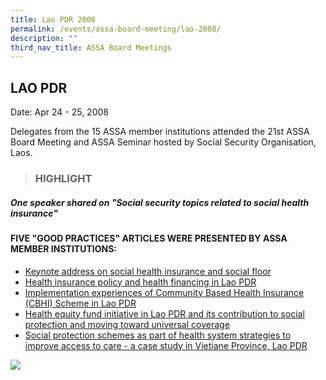 ```yaml
---
title: Lao PDR 2008
permalink: /events/assa-board-meeting/lao-2008/
description: ""
third_nav_title: ASSA Board Meetings
---
```

## LAO PDR
Date: Apr 24 - 25, 2008

Delegates from the 15 ASSA member institutions attended the 21st ASSA Board Meeting and ASSA Seminar hosted by Social Security Organisation, Laos.

> ### HIGHLIGHT

##### One speaker shared on "Social security topics related to social health insurance"

#### FIVE "GOOD PRACTICES" ARTICLES WERE PRESENTED BY ASSA MEMBER INSTITUTIONS:
* [Keynote address on social health insurance and social floor](/files/ASSA%20Board%20Meeting/LAO%202008/Keynote%20address%20on%20social%20health%20insurance%20and%20social%20floor.pdf)
* [Health insurance policy and health financing in Lao PDR](/files/ASSA%20Board%20Meeting/LAO%202008/Health%20insurance%20policy%20and%20health%20financing%20in%20Lao%20PDR.pdf)
* [Implementation experiences of Community Based Health Insurance (CBHI) Scheme in Lao PDR](/files/ASSA%20Board%20Meeting/LAO%202008/Implementation%20experiences%20of%20Community%20Based%20Health%20Insurance%20(CBHI)%20Scheme%20in%20Lao%20PDR.pdf)
* [Health equity fund initiative in Lao PDR and its contribution to social protection and moving toward universal coverage](/files/ASSA%20Board%20Meeting/LAO%202008/Health%20equity%20fund%20initiative%20in%20Lao%20PDR%20and%20its%20contribution%20to%20social%20protection.pdf)
* [Social protection schemes as part of health system strategies to improve access to care - a case study in Vietiane Province, Lao PDR](/files/ASSA%20Board%20Meeting/LAO%202008/Social%20protection%20schemes%20as%20part%20of%20health%20system%20strategies%20to%20improve%20access%20to%20care.pdf)

![](/images/Board%20Meeting/LAO%202008/Lao-2008-1.jpg)